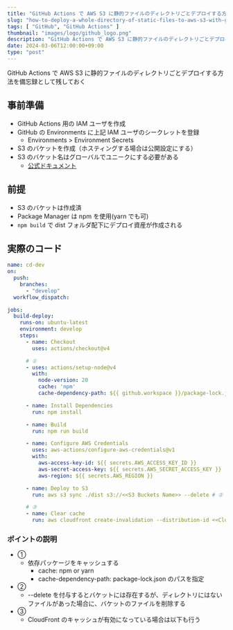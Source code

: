 ```yaml
---
title: "GitHub Actions で AWS S3 に静的ファイルのディレクトリごとデプロイする方法"
slug: "how-to-deploy-a-whole-directory-of-static-files-to-aws-s3-with-github-actions"
tags: [ "GitHub", "GitHub Actions" ]
thumbnail: "images/logo/github_logo.png"
description: "GitHub Actions で AWS S3 に静的ファイルのディレクトリごとデプロイする方法を備忘録として残しておく"
date: 2024-03-06T12:00:00+09:00
type: "post"
---
```


GitHub Actions で AWS S3 に静的ファイルのディレクトリごとデプロイする方法を備忘録として残しておく

## 事前準備

* GitHub Actions 用の IAM ユーザを作成
* GitHub の Environments に上記 IAM ユーザのシークレットを登録
  * Environments > Environment Secrets
* S3 のバケットを作成（ホスティングする場合は公開設定にする）
* S3 のバケット名はグローバルでユニークにする必要がある
  * [公式ドキュメント](https://docs.aws.amazon.com/ja_jp/AmazonS3/latest/userguide/BucketRestrictions.html)

## 前提

* S3 のバケットは作成済
* Package Manager は npm を使用(yarn でも可)
* `npm build` で dist フォルダ配下にデプロイ資産が作成される

## 実際のコード

```.yml:cd-dev.yaml
name: cd-dev
on:
  push:
    branches:
      - "develop"
  workflow_dispatch:

jobs:
  build-deploy:
    runs-on: ubuntu-latest
    environment: develop
    steps:
      - name: Checkout
        uses: actions/checkout@v4

      # ①
      - uses: actions/setup-node@v4
        with:
          node-version: 20
          cache: 'npm'
          cache-dependency-path: ${{ github.workspace }}/package-lock.json

      - name: Install Dependencies
        run: npm install

      - name: Build
        run: npm run build

      - name: Configure AWS Credentials
        uses: aws-actions/configure-aws-credentials@v1
        with:
          aws-access-key-id: ${{ secrets.AWS_ACCESS_KEY_ID }}
          aws-secret-access-key: ${{ secrets.AWS_SECRET_ACCESS_KEY }}
          aws-region: ${{ secrets.AWS_REGION }}

      - name: Deploy to S3
        run: aws s3 sync ./dist s3://<<S3 Buckets Name>> --delete # ②

      # ③
      - name: Clear cache
        run: aws cloudfront create-invalidation --distribution-id <<CloudFront Distribution ID>> --paths "/*"
```

### ポイントの説明

* ①
  * 依存パッケージをキャッシュする
    * cache: npm or yarn
    * cache-dependency-path: package-lock.json のパスを指定
* ②
  * --delete を付与するとバケットには存在するが、ディレクトリにはないファイルがあった場合に、バケットのファイルを削除する
* ③
  * CloudFront のキャッシュが有効になっている場合は以下も行う
